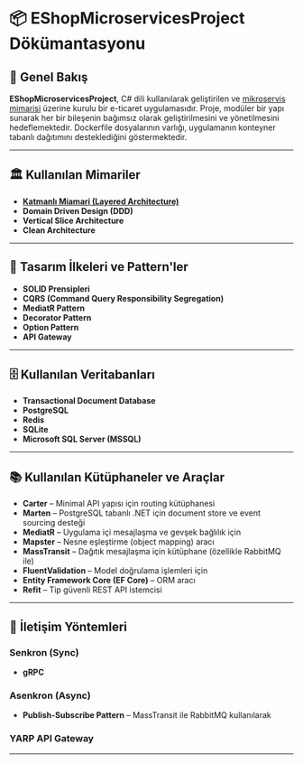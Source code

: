 # 📦 EShopMicroservicesProject Dökümantasyonu

## 📌 Genel Bakış

**EShopMicroservicesProject**, C# dili kullanılarak geliştirilen ve [mikroservis mimarisi](https://github.com/tunahankilic48/DICTIONARY-SOZLUK/blob/main/T%C3%9CRK%C3%87E/MikroservisMimarisi.md) üzerine kurulu bir e-ticaret uygulamasıdır. Proje, modüler bir yapı sunarak her bir bileşenin bağımsız olarak geliştirilmesini ve yönetilmesini hedeflemektedir. Dockerfile dosyalarının varlığı, uygulamanın konteyner tabanlı dağıtımını desteklediğini göstermektedir.

---

## 🏛️ Kullanılan Mimariler

- **[Katmanlı Miamari (Layered Architecture)](https://github.com/tunahankilic48/DICTIONARY-SOZLUK/blob/main/T%C3%9CRK%C3%87E/KatmanliMimari.md)**
- **Domain Driven Design (DDD)**
- **Vertical Slice Architecture**
- **Clean Architecture**

---

## 🧩 Tasarım İlkeleri ve Pattern'ler

- **SOLID Prensipleri**
- **CQRS (Command Query Responsibility Segregation)**
- **MediatR Pattern**
- **Decorator Pattern**
- **Option Pattern**
- **API Gateway**

---

## 🗄️ Kullanılan Veritabanları

- **Transactional Document Database**
- **PostgreSQL**
- **Redis**
- **SQLite**
- **Microsoft SQL Server (MSSQL)**

---

## 📚 Kullanılan Kütüphaneler ve Araçlar

- **Carter** – Minimal API yapısı için routing kütüphanesi  
- **Marten** – PostgreSQL tabanlı .NET için document store ve event sourcing desteği  
- **MediatR** – Uygulama içi mesajlaşma ve gevşek bağlılık için  
- **Mapster** – Nesne eşleştirme (object mapping) aracı  
- **MassTransit** – Dağıtık mesajlaşma için kütüphane (özellikle RabbitMQ ile)  
- **FluentValidation** – Model doğrulama işlemleri için  
- **Entity Framework Core (EF Core)** – ORM aracı  
- **Refit** – Tip güvenli REST API istemcisi  

---

## 🔌 İletişim Yöntemleri

### Senkron (Sync)

- **gRPC**

### Asenkron (Async)

- **Publish-Subscribe Pattern** – MassTransit ile RabbitMQ kullanılarak

### YARP API Gateway

---
